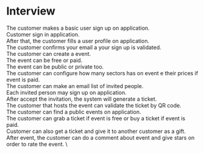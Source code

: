 # Interview

The customer makes a basic user sign up on application. \
Customer sign in application. \
After that, the customer fills a user profile on application. \
The customer confirms your email a your sign up is validated. \
The customer can create a event. \
The event can be free or paid. \
The event can be public or private too. \
The customer can configure how many sectors has on event e their prices if event is paid. \
The customer can make an email list of invited people. \
Each invited person may sign up on application. \
After accept the invitation, the system will generate a ticket. \
The customer that hosts the event can validate the ticket by QR code. \
The customer can find a public events on application. \
The customer can grab a ticket if event is free or buy a ticket if event is paid. \
Customer can also get a ticket and give it to another customer as a gift. \
After event, the customer can do a comment about event and give stars on order to rate the event. \
